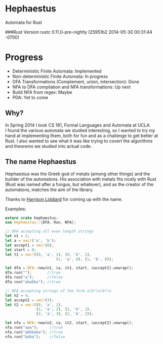 Hephaestus
==========

Automata for Rust


###Rust Version
rustc 0.11.0-pre-nightly (25951b2 2014-05-30 00:31:44 -0700)

Progress
======
* Deterministic Finite Automata: Implemented  
* Non-deterministic Finite Automata: In progress  
* DFA Transformations (Complement, union, intersection): Done
* NFA to DFA compilation and NFA transformations: Up next
* Build NFA from regex: Maybe
* PDA: Yet to come

Why?
----

In Spring 2014 I took CS 181, Formal Languages and Automata at UCLA.  
I found the various automata we studied interesting, so I wanted to try
my hand at implementing them, both for fun and as a challenge to get better at Rust.
I also wanted to see what it was like trying to covert the algorithms and theorems
we studied into actual code.

The name Hephaestus
-------------------

Hephaestus was the Greek god of metals (among other things) and the builder of the automatons.
His association with metals fits nicely with Rust (Rust was named after a fungus, but whatever), and 
as the creator of the automatons, matches the aim of the library.

Thanks to [Harrison Liddiard](https://github.com/liddiard) for coming up with the name.

Examples:

```rust
extern crate hephaestus;
use hephaestus::{DFA, Run, NFA};

// DFA accepting all even length strings
let n1 = 2;
let a = vec!('a', 'b');
let accept1 = vec!(0);
let start = 0;
let t1 = vec!((0, 'a', 1), (0, 'b', 1),
					   (1, 'a', 0), (1, 'b', 0));

let dfa = DFA::new(n1, &a, &t1, start, &accept1).unwrap();
dfa.run("");       //true
dfa.run("a");      //false
dfa.run("ababba"); //true

// NFA accepting strings of the form a(b*)a(b*)a
let n2 = 4;
let accept2 = vec!(3);
let t2 = vec!((0, 'a', 1),
			  (1, 'a', 2), (1, 'b', 1),
			  (2, 'a', 3), (2, 'b', 2));

let nfa = NFA::new(n2, &a, &t2, start, &accept2).unwrap();
nfa.run("aaa");     //true
nfa.run("abbbaba"); //true
nfa.run("baba");    //false
```
